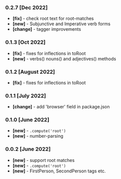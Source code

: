 ### 0.2.7 [Dec 2022]
- **[fix]** - check root text for root-matches
- **[new]** - Subjunctive and Imperative verb forms
- **[change]** - tagger improvements

### 0.1.3 [Oct 2022]
- **[fix]** - fixes for inflections in toRoot
- **[new]** - verbs() nouns() and adjectives() methods

### 0.1.2 [August 2022]
- **[fix]** - fixes for inflections in toRoot

### 0.1.1 [July 2022]
- **[change]** - add 'browser' field in package.json

### 0.1.0 [June 2022]
- **[new]** - `.compute('root')`
- **[new]** - number-parsing

### 0.0.2 [June 2022]
- **[new]** - support root matches
- **[new]** - `.compute('root')`
- **[new]** - FirstPerson, SecondPerson tags etc.